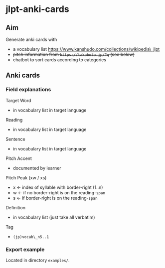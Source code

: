 # jlpt-anki-cards

## Aim
Generate anki cards with
* a vocabulary list https://www.kanshudo.com/collections/wikipedia\_jlpt
* ~~pitch information from `https://takoboto.jp/?q` (see below)~~
* ~~chatbot to sort cards according to categories~~

## Anki cards
### Field explanations
Target Word
* in vocabulary list in target language

Reading
* in vocabulary list in target language

Sentence
* in vocabulary list in target language

Pitch Accent
* documented by learner

Pitch Peak (xw / xs)
* x <- index of syllable with border-right (1..n)
* w <- if no border-right is on the reading-`span`
* s <- if border-right is on the reading-`span`

Definition
* in vocabulary list (just take all verbatim)

Tag
* `(jp)vocab\_n5..1`

### Export example
Located in directory `examples/`.

